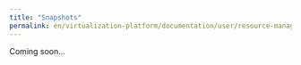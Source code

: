```yaml
---
title: "Snapshots"
permalink: en/virtualization-platform/documentation/user/resource-management/snapshots.html
---
```


Coming soon...
